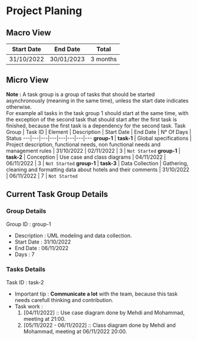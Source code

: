 # Project Planing
## Macro View
Start Date | End Date | Total
:---:|:---:|:---:
31/10/2022 | 30/01/2023 | 3 months

## Micro View
**Note :** A task group is a group of tasks that should be started asynchronously (meaning in the same time), unless the start date indicates otherwise.<br> 
For example all tasks in the task group 1 should start at the same time, with the exception of the second task that should start after the first task is finished, because the first task is a dependency for the second task.
Task Group | Task ID | Element | Description | Start Date | End Date | N° Of Days | Status
---|---|---|---|---|---|---|---
**group-1** | **task-1** | Global specifications | Project description, functional needs, non functional needs and management rules | 31/10/2022 | 02/11/2022 | 3 | `Not Started`
**group-1** | **task-2** | Conception | Use case and class diagrams | 04/11/2022 | 06/11/2022 | 3 | `Not Started`
**group-1** | **task-3** | Data Collection | Gathering, cleaning and formatting data about hotels and their comments | 31/10/2022 | 06/11/2022 | 7 | `Not Started`

## Current Task Group Details
### Group Details
Group ID : group-1
  * Description : UML modeling and data collection.
  * Start Date : 31/10/2022
  * End Date : 06/11/2022
  * Days : 7
### Tasks Details
Task ID : task-2
  * Important tip : **Communicate a lot** with the team, because this task needs carefull thinking and contribution.
  * Task work :
    1. [04/11/2022] :: Use case diagram done by Mehdi and Mohammad, meeting at 21:00.
    2. [05/11/2022 - 06/11/2022] :: Class diagram done by Mehdi and Mohammad, meeting at 06/11/2022 20:00.
